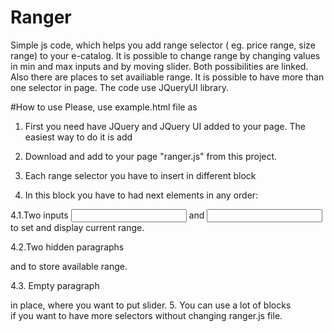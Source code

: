 # Ranger
Simple js code, which helps you add range selector ( eg. price range, size range) to your e-catalog.
It is possible to change range by changing values in min and max inputs and by moving slider.
Both possibilities are linked. Also there are places to set availiable range. It is possible to have more than one selector in page. The code use JQueryUI library.

#How to use
Please, use example.html file as 

1. First you need have JQuery and JQuery UI added to your page. The easiest way to do it is add
    <script src="https://ajax.googleapis.com/ajax/libs/jquery/1.11.1/jquery.min.js"></script>
    <script src=" http://ajax.googleapis.com/ajax/libs/jqueryui/1.11.4/jquery-ui.js"></script>
    <link rel="stylesheet" href="http://ajax.googleapis.com/ajax/libs/jqueryui/1.11.4/themes/cupertino/jquery-ui.css">

2. Download and add to your page "ranger.js" from this project.
3. Each range selector you have to insert in different block 
    <div class="ktl-slider-group"></div>
4. In this block you have to had next elements in any order:

 4.1.Two inputs <input type="text" class="ktl-input-min"> and <input type="text" class="ktl-input-max"> to set and display current range.

 4.2.Two hidden paragraphs <p class="ktl-default-min" hidden></p> and <p class="ktl-default-max" hidden></p> to store available range.
 
 4.3. Empty paragraph <p class="ktl-slider"></p> in place, where you want to put slider.
5. You can use a lot of blocks <div class="ktl-slider-group"></div>  if you want to have more selectors without changing ranger.js file.
